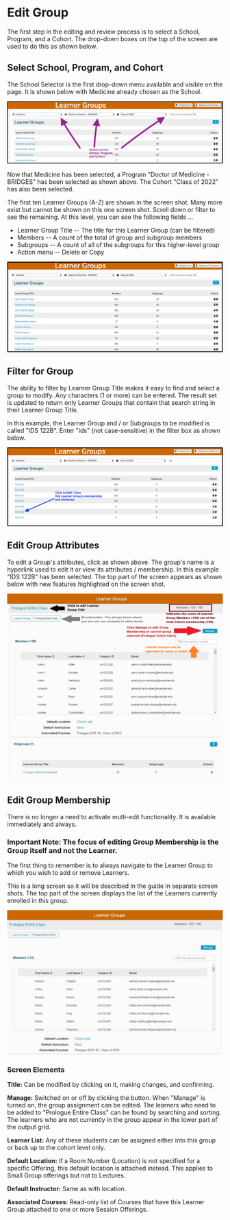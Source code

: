 # Edit Group

The first step in the editing and review process is to select a School, Program, and a Cohort. The drop-down boxes on the top of the screen are used to do this as shown below.

## Select School, Program, and Cohort

The School Selector is the first drop-down menu available and visible on the page. It is shown below with Medicine already chosen as the School.

![](../.gitbook/assets/lg_rd_5.png)



Now that Medicine has been selected, a Program "Doctor of Medicine - BRIDGES" has been selected as shown above. The Cohort "Class of 2022" has also been selected.

The first ten Learner Groups \(A-Z\) are shown in the screen shot. Many more exist but cannot be shown on this one screen shot. Scroll down or filter to see the remaining. At this level, you can see the following fields ...

* Learner Group Title -- The title for this Learner Group \(can be filtered\)
* Members -- A count of the total of group and subgroup members
* Subgroups -- A count of all of the subgroups for this higher-level group
* Action menu -- Delete or Copy

![](../.gitbook/assets/lg_rd_6.png)

## Filter for Group

The ability to filter by Learner Group Title makes it easy to find and select a group to modify. Any characters \(1 or more\) can be entered. The result set is updated to return only Learner Groups that contain that search string in their Learner Group Title.

In this example, the Learner Group and / or Subgroups to be modified is called "IDS 122B". Enter "ids" \(not case-sensitive\) in the filter box as shown below.

![](../.gitbook/assets/lg_rd_7.png)

## Edit Group Attributes

To edit a Group's attributes, click as shown above. The group's name is a hyperlink used to edit it or view its attributes / membership. In this example "IDS 122B" has been selected. The top part of the screen appears as shown below with new features highlighted on the screen shot.

![](../.gitbook/assets/lg_top_selected.jpg)

## Edit Group Membership

There is no longer a need to activate multi-edit functionality. It is available immediately and always.

### Important Note: The focus of editing Group Membership is the Group itself and not the Learner.

The first thing to remember is to always navigate to the Learner Group to which you wish to add or remove Learners.

This is a long screen so it will be described in the guide in separate screen shots. The top part of the screen displays the list of the Learners currently enrolled in this group.

![](../.gitbook/assets/lg_top_screen.jpg)

### Screen Elements

**Title:** Can be modified by clicking on it, making changes, and confirming. 

**Manage:** Switched on or off by clicking the button. When "Manage" is turned on, the group assignment can be edited. The learners who need to be added to "Prologue Entire Class" can be found by searching and sorting. The learners who are not currently in the group appear in the lower part of the output grid. 

**Learner List:** Any of these students can be assigned either into this group or back up to the cohort level only. 

**Default Location:** If a Room Number \(Location\) is not specified for a specific Offering, this default location is attached instead. This applies to Small Group offerings but not to Lectures.

**Default Instructor:** Same as with location. 

**Associated Courses:** Read-only list of Courses that have this Learner Group attached to one or more Session Offerings.

